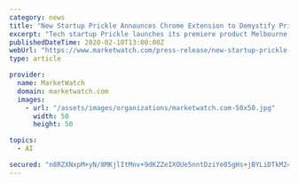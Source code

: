 ```yaml
---
category: news
title: "New Startup Prickle Announces Chrome Extension to Demystify Pricing Fluctuations"
excerpt: "Tech startup Prickle launches its premiere product Melbourne, Australia -- Prickle is a revolutionary new Google Chrome browser extension that helps consumers track the changing price of any product online,"
publishedDateTime: 2020-02-10T13:00:00Z
webUrl: "https://www.marketwatch.com/press-release/new-startup-prickle-announces-chrome-extension-to-demystify-pricing-fluctuations-2020-02-10"
type: article

provider:
  name: MarketWatch
  domain: marketwatch.com
  images:
    - url: "/assets/images/organizations/marketwatch.com-50x50.jpg"
      width: 50
      height: 50

topics:
  - AI

secured: "n8RZXNxpM+yN/8MKjlItMnv+9dKZZeIXOUe5nntDziYe05gHs+jBYLiDTkM24mlcHKmq+Hf+RXlThDUlzWE4xO3SNuKDui7sknHSi7T7Qne24IkN8p+oLc7/1/Dp5UHHojL8qk5+2FZS8lFwkprewPVzho3yo5+CRvMXEXT5s4GhHIfI/RD5bbFoE7xZnUFnY3+lWPl7sPK3hjnigsQL8a1TCt/c+nu5veKxyNkY39mNRHJsAL9gChS4hEEDUqTrE3m5BdAzTVRgUJ8u+k37rpLK0clCLwdVotK8VvqQC9PBGjmBWKZl3hdal1SR6bVG;ssqd8IevJB3Cr8F9ZCpAvA=="
---
```


